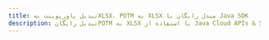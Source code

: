 ---title: تبدیل پاورپوینت بهXLSX، POTM به XLSX مبدل رایگان یا Java SDKdescription: تبدیل رایگانPOTM به XLSX با استفاده از Java Cloud APIs & SDK. همچنین اسناد Microsoft PowerPoint را در Cloud ایجاد، ویرایش و رندر کنید.---